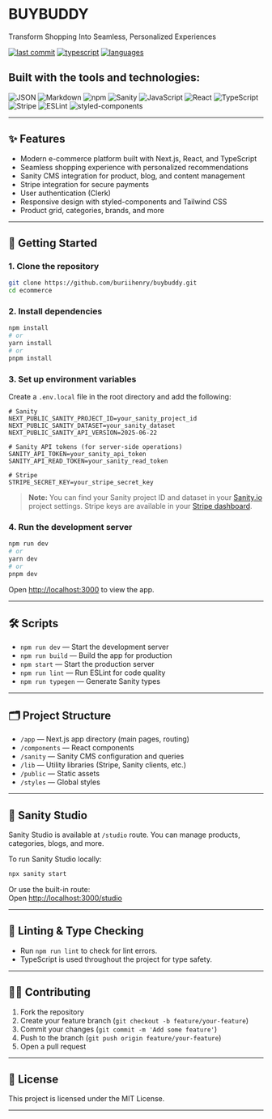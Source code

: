 # BUYBUDDY

Transform Shopping Into Seamless, Personalized Experiences

[![last commit](https://img.shields.io/github/last-commit/your-repo/buybuddy?style=flat-square)]()
[![typescript](https://img.shields.io/badge/typescript-97.3%25-blue?style=flat-square)]()
[![languages](https://img.shields.io/badge/languages-3-blue?style=flat-square)]()

## Built with the tools and technologies:

![JSON](https://img.shields.io/badge/JSON-black?style=flat-square)
![Markdown](https://img.shields.io/badge/Markdown-black?style=flat-square)
![npm](https://img.shields.io/badge/npm-red?style=flat-square)
![Sanity](https://img.shields.io/badge/Sanity-orange?style=flat-square)
![JavaScript](https://img.shields.io/badge/JavaScript-yellow?style=flat-square)
![React](https://img.shields.io/badge/React-blue?style=flat-square)
![TypeScript](https://img.shields.io/badge/TypeScript-blue?style=flat-square)
![Stripe](https://img.shields.io/badge/Stripe-blue?style=flat-square)
![ESLint](https://img.shields.io/badge/ESLint-blue?style=flat-square)
![styled-components](https://img.shields.io/badge/styled--components-pink?style=flat-square)

---

## ✨ Features

- Modern e-commerce platform built with Next.js, React, and TypeScript
- Seamless shopping experience with personalized recommendations
- Sanity CMS integration for product, blog, and content management
- Stripe integration for secure payments
- User authentication (Clerk)
- Responsive design with styled-components and Tailwind CSS
- Product grid, categories, brands, and more

---

## 🚀 Getting Started

### 1. Clone the repository

```bash
git clone https://github.com/buriihenry/buybuddy.git
cd ecommerce
```

### 2. Install dependencies

```bash
npm install
# or
yarn install
# or
pnpm install
```

### 3. Set up environment variables

Create a `.env.local` file in the root directory and add the following:

```env
# Sanity
NEXT_PUBLIC_SANITY_PROJECT_ID=your_sanity_project_id
NEXT_PUBLIC_SANITY_DATASET=your_sanity_dataset
NEXT_PUBLIC_SANITY_API_VERSION=2025-06-22

# Sanity API tokens (for server-side operations)
SANITY_API_TOKEN=your_sanity_api_token
SANITY_API_READ_TOKEN=your_sanity_read_token

# Stripe
STRIPE_SECRET_KEY=your_stripe_secret_key
```

> **Note:** You can find your Sanity project ID and dataset in your [Sanity.io](https://www.sanity.io/) project settings. Stripe keys are available in your [Stripe dashboard](https://dashboard.stripe.com/).

### 4. Run the development server

```bash
npm run dev
# or
yarn dev
# or
pnpm dev
```

Open [http://localhost:3000](http://localhost:3000) to view the app.

---

## 🛠️ Scripts

- `npm run dev` — Start the development server
- `npm run build` — Build the app for production
- `npm start` — Start the production server
- `npm run lint` — Run ESLint for code quality
- `npm run typegen` — Generate Sanity types

---

## 🗂️ Project Structure

- `/app` — Next.js app directory (main pages, routing)
- `/components` — React components
- `/sanity` — Sanity CMS configuration and queries
- `/lib` — Utility libraries (Stripe, Sanity clients, etc.)
- `/public` — Static assets
- `/styles` — Global styles

---

## 📝 Sanity Studio

Sanity Studio is available at `/studio` route. You can manage products, categories, blogs, and more.

To run Sanity Studio locally:

```bash
npx sanity start
```

Or use the built-in route:  
Open [http://localhost:3000/studio](http://localhost:3000/studio)

---

## 🧪 Linting & Type Checking

- Run `npm run lint` to check for lint errors.
- TypeScript is used throughout the project for type safety.

---

## 🧑‍💻 Contributing

1. Fork the repository
2. Create your feature branch (`git checkout -b feature/your-feature`)
3. Commit your changes (`git commit -m 'Add some feature'`)
4. Push to the branch (`git push origin feature/your-feature`)
5. Open a pull request

---

## 📄 License

This project is licensed under the MIT License.

---
